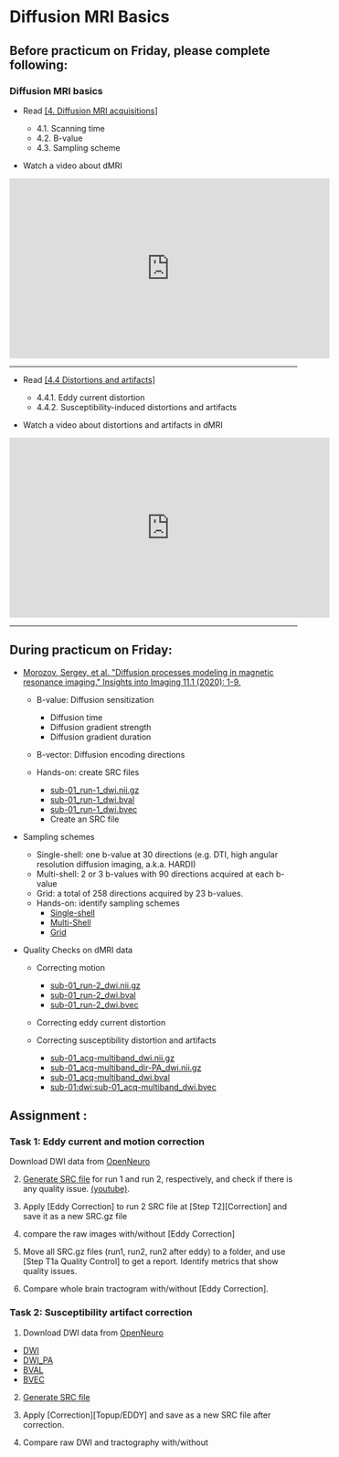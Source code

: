 # Diffusion MRI Basics

## Before practicum on Friday, please complete following:

### Diffusion MRI basics

- Read [[4. Diffusion MRI acquisitions]](https://www.sciencedirect.com/science/article/pii/S1053811921009241#sec0007)
  - 4.1. Scanning time
  - 4.2. B-value
  - 4.3. Sampling scheme

- Watch a video about dMRI

<iframe width="560" height="315" src="https://www.youtube.com/embed/wWcCKHp09QA" title="YouTube video player" frameborder="0" allow="accelerometer; autoplay; clipboard-write; encrypted-media; gyroscope; picture-in-picture" allowfullscreen></iframe>

---

- Read [[4.4 Distortions and artifacts]](https://www.sciencedirect.com/science/article/pii/S1053811921009241#sec0015) 
  - 4.4.1. Eddy current distortion
  - 4.4.2. Susceptibility-induced distortions and artifacts

- Watch a video about distortions and artifacts in dMRI

<iframe width="560" height="315" src="https://www.youtube.com/embed/fXdhCdG4S_E" title="YouTube video player" frameborder="0" allow="accelerometer; autoplay; clipboard-write; encrypted-media; gyroscope; picture-in-picture" allowfullscreen></iframe>

---

## During practicum on Friday:

- [Morozov, Sergey, et al. "Diffusion processes modeling in magnetic resonance imaging." Insights into Imaging 11.1 (2020): 1-9.](https://insightsimaging.springeropen.com/articles/10.1186/s13244-020-00863-w)

  - B-value: Diffusion sensitization
    - Diffusion time
    - Diffusion gradient strength
    - Diffusion gradient duration

  - B-vector: Diffusion encoding directions

  - Hands-on: create SRC files
    - [sub-01_run-1_dwi.nii.gz](https://openneuro.org/crn/datasets/ds002087/snapshots/1.0.0/files/sub-01:dwi:sub-01_run-1_dwi.nii.gz)
    - [sub-01_run-1_dwi.bval](https://openneuro.org/crn/datasets/ds002087/snapshots/1.0.0/files/sub-01:dwi:sub-01_run-1_dwi.bval)
    - [sub-01_run-1_dwi.bvec](https://openneuro.org/crn/datasets/ds002087/snapshots/1.0.0/files/sub-01:dwi:sub-01_run-1_dwi.bvec)
    - Create an SRC file

- Sampling schemes
  - Single-shell: one b-value at 30 directions (e.g. DTI, high angular resolution diffusion imaging, a.k.a. HARDI)
  - Multi-shell: 2 or 3 b-values with 90 directions acquired at each b-value
  - Grid: a total of 258 directions acquired by 23 b-values.
  - Hands-on: identify sampling schemes
    - [Single-shell](https://pitt-my.sharepoint.com/:u:/g/personal/yehfc_pitt_edu/EQQ5M77hJWpJlE8w4Byd5-sBIJikasowtgAerUTmQHbL9Q?e=UXLlh3) 
    - [Multi-Shell](https://pitt-my.sharepoint.com/:u:/g/personal/yehfc_pitt_edu/EYW7Ym4EOXNKhV7a_SthyHAB6u1e71zGIwOjb67mUyNT0w?e=2BeFFJ)
    - [Grid](https://pitt-my.sharepoint.com/:u:/g/personal/yehfc_pitt_edu/ESBC8VHWJNVBpwp6rn68Pu8ByIiwQ8KYPLS0E8wbIZkz8w?e=4YczQ7)

- Quality Checks on dMRI data
  - Correcting motion
    - [sub-01_run-2_dwi.nii.gz](https://openneuro.org/crn/datasets/ds002087/snapshots/1.0.0/files/sub-01:dwi:sub-01_run-2_dwi.nii.gz)
    - [sub-01_run-2_dwi.bval](https://openneuro.org/crn/datasets/ds002087/snapshots/1.0.0/files/sub-01:dwi:sub-01_run-2_dwi.bval)
    - [sub-01_run-2_dwi.bvec](https://openneuro.org/crn/datasets/ds002087/snapshots/1.0.0/files/sub-01:dwi:sub-01_run-2_dwi.bvec)
  
  - Correcting eddy current distortion
    

  - Correcting susceptibility distortion and artifacts
    - [sub-01_acq-multiband_dwi.nii.gz](https://openneuro.org/crn/datasets/ds003974/snapshots/3.0.0/files/sub-01:dwi:sub-01_acq-multiband_dwi.nii.gz)
    - [sub-01_acq-multiband_dir-PA_dwi.nii.gz](https://openneuro.org/crn/datasets/ds003974/snapshots/3.0.0/files/sub-01:fmap:sub-01_acq-multiband_dir-PA_dwi.nii.gz)
    - [sub-01_acq-multiband_dwi.bval](https://openneuro.org/crn/datasets/ds003974/snapshots/3.0.0/files/sub-01:dwi:sub-01_acq-multiband_dwi.bval)
    - [sub-01:dwi:sub-01_acq-multiband_dwi.bvec](https://openneuro.org/crn/datasets/ds003974/snapshots/3.0.0/files/sub-01:dwi:sub-01_acq-multiband_dwi.bvec)

## Assignment :

### Task 1: Eddy current and motion correction

Download DWI data from [OpenNeuro](https://openneuro.org/datasets/ds002087/versions/1.0.0)


2. [Generate SRC file](http://dsi-studio.labsolver.org/doc/gui_t1.html) for run 1 and run 2, respectively, and check if there is any quality issue. [(youtube)](https://www.youtube.com/embed/stL4GMeTC1I).

4. Apply [Eddy Correction] to run 2 SRC file at [Step T2][Correction] and save it as a new SRC.gz file

5. compare the raw images with/without [Eddy Correction]

6. Move all SRC.gz files (run1, run2, run2 after eddy) to a folder, and use [Step T1a Quality Control] to get a report. Identify metrics that show quality issues.

7. Compare whole brain tractogram with/without [Eddy Correction].

### Task 2: Susceptibility artifact correction

1. Download DWI data from [OpenNeuro](https://openneuro.org/datasets/ds003974/versions/1.0.0)

  - [DWI](https://openneuro.org/crn/datasets/ds003974/snapshots/3.0.0/files/sub-01:dwi:sub-01_acq-multiband_dwi.nii.gz)
  - [DWI_PA](https://openneuro.org/crn/datasets/ds003974/snapshots/3.0.0/files/sub-01:fmap:sub-01_acq-multiband_dir-PA_dwi.nii.gz)
  - [BVAL](https://openneuro.org/crn/datasets/ds003974/snapshots/3.0.0/files/sub-01:dwi:sub-01_acq-multiband_dwi.bval)
  - [BVEC](https://openneuro.org/crn/datasets/ds003974/snapshots/3.0.0/files/sub-01:dwi:sub-01_acq-multiband_dwi.bvec)
  
2. [Generate SRC file](http://dsi-studio.labsolver.org/doc/gui_t1.html) 

3. Apply [Correction][Topup/EDDY] and save as a new SRC file after correction.

4. Compare raw DWI and tractography with/without 
